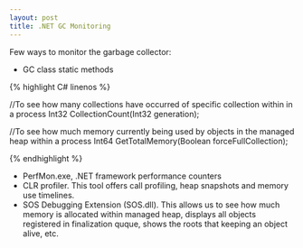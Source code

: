 ```yaml
---
layout: post
title: .NET GC Monitoring
---
```


Few ways to monitor the garbage collector:

- GC class static methods

{% highlight C# linenos %}

//To see how many collections have occurred of specific collection within in a process
Int32 CollectionCount(Int32 generation);

//To see how much memory currently being used by objects in the managed heap within a process
Int64 GetTotalMemory(Boolean forceFullCollection);

{% endhighlight %}

- PerfMon.exe, .NET framework performance counters
- CLR profiler. This tool offers call profiling, heap snapshots and memory use timelines. 
- SOS Debugging Extension (SOS.dll). This allows us to see how much memory is allocated within managed heap, displays all objects registered in finalization quque, shows the roots that keeping an object alive, etc.